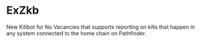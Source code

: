 # ExZkb

New Killbot for No Vacancies that supports reporting on kills that happen in any system connected to the home chain on Pathfinder.


